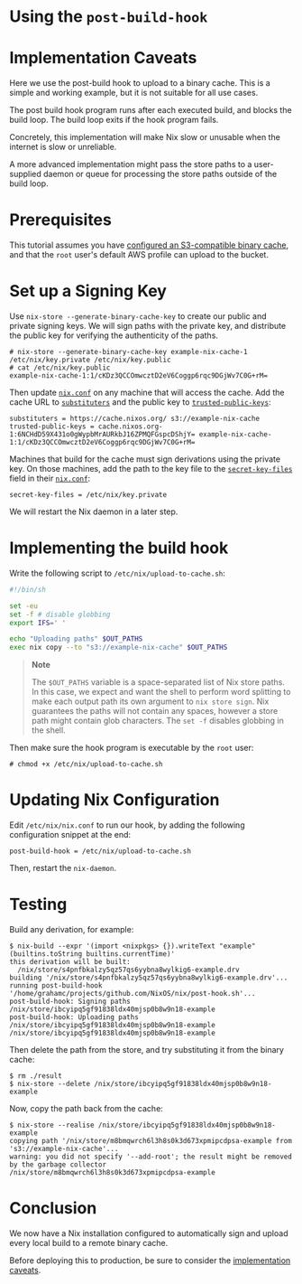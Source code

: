 # Using the `post-build-hook`

# Implementation Caveats

Here we use the post-build hook to upload to a binary cache. This is a
simple and working example, but it is not suitable for all use cases.

The post build hook program runs after each executed build, and blocks
the build loop. The build loop exits if the hook program fails.

Concretely, this implementation will make Nix slow or unusable when the
internet is slow or unreliable.

A more advanced implementation might pass the store paths to a
user-supplied daemon or queue for processing the store paths outside of
the build loop.

# Prerequisites

This tutorial assumes you have [configured an S3-compatible binary
cache](@docroot@/package-management/s3-substituter.md), and that the `root`
user's default AWS profile can upload to the bucket.

# Set up a Signing Key

Use `nix-store --generate-binary-cache-key` to create our public and
private signing keys. We will sign paths with the private key, and
distribute the public key for verifying the authenticity of the paths.

```console
# nix-store --generate-binary-cache-key example-nix-cache-1 /etc/nix/key.private /etc/nix/key.public
# cat /etc/nix/key.public
example-nix-cache-1:1/cKDz3QCCOmwcztD2eV6Coggp6rqc9DGjWv7C0G+rM=
```

Then update [`nix.conf`](@docroot@/command-ref/conf-file.md) on any machine that will access the cache.
Add the cache URL to [`substituters`](@docroot@/command-ref/conf-file.md#conf-substituters) and the public key to [`trusted-public-keys`](@docroot@/command-ref/conf-file.md#conf-trusted-public-keys):

    substituters = https://cache.nixos.org/ s3://example-nix-cache
    trusted-public-keys = cache.nixos.org-1:6NCHdD59X431o0gWypbMrAURkbJ16ZPMQFGspcDShjY= example-nix-cache-1:1/cKDz3QCCOmwcztD2eV6Coggp6rqc9DGjWv7C0G+rM=

Machines that build for the cache must sign derivations using the private key.
On those machines, add the path to the key file to the [`secret-key-files`](@docroot@/command-ref/conf-file.md#conf-secret-key-files) field in their [`nix.conf`](@docroot@/command-ref/conf-file.md):

    secret-key-files = /etc/nix/key.private

We will restart the Nix daemon in a later step.

# Implementing the build hook

Write the following script to `/etc/nix/upload-to-cache.sh`:

```bash
#!/bin/sh

set -eu
set -f # disable globbing
export IFS=' '

echo "Uploading paths" $OUT_PATHS
exec nix copy --to "s3://example-nix-cache" $OUT_PATHS
```

> **Note**
>
> The `$OUT_PATHS` variable is a space-separated list of Nix store
> paths. In this case, we expect and want the shell to perform word
> splitting to make each output path its own argument to `nix
> store sign`. Nix guarantees the paths will not contain any spaces,
> however a store path might contain glob characters. The `set -f`
> disables globbing in the shell.

Then make sure the hook program is executable by the `root` user:

```console
# chmod +x /etc/nix/upload-to-cache.sh
```

# Updating Nix Configuration

Edit `/etc/nix/nix.conf` to run our hook, by adding the following
configuration snippet at the end:

    post-build-hook = /etc/nix/upload-to-cache.sh

Then, restart the `nix-daemon`.

# Testing

Build any derivation, for example:

```console
$ nix-build --expr '(import <nixpkgs> {}).writeText "example" (builtins.toString builtins.currentTime)'
this derivation will be built:
  /nix/store/s4pnfbkalzy5qz57qs6yybna8wylkig6-example.drv
building '/nix/store/s4pnfbkalzy5qz57qs6yybna8wylkig6-example.drv'...
running post-build-hook '/home/grahamc/projects/github.com/NixOS/nix/post-hook.sh'...
post-build-hook: Signing paths /nix/store/ibcyipq5gf91838ldx40mjsp0b8w9n18-example
post-build-hook: Uploading paths /nix/store/ibcyipq5gf91838ldx40mjsp0b8w9n18-example
/nix/store/ibcyipq5gf91838ldx40mjsp0b8w9n18-example
```

Then delete the path from the store, and try substituting it from the
binary cache:

```console
$ rm ./result
$ nix-store --delete /nix/store/ibcyipq5gf91838ldx40mjsp0b8w9n18-example
```

Now, copy the path back from the cache:

```console
$ nix-store --realise /nix/store/ibcyipq5gf91838ldx40mjsp0b8w9n18-example
copying path '/nix/store/m8bmqwrch6l3h8s0k3d673xpmipcdpsa-example from 's3://example-nix-cache'...
warning: you did not specify '--add-root'; the result might be removed by the garbage collector
/nix/store/m8bmqwrch6l3h8s0k3d673xpmipcdpsa-example
```

# Conclusion

We now have a Nix installation configured to automatically sign and
upload every local build to a remote binary cache.

Before deploying this to production, be sure to consider the
[implementation caveats](#implementation-caveats).
